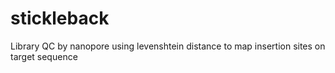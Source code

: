 # stickleback
Library QC by nanopore using levenshtein distance to map insertion sites on target sequence
